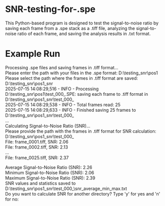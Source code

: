 # SNR-testing-for-.spe
This Python-based program is designed to test the signal-to-noise ratio by saving each frame from a .spe stack as a .tiff file, analyzing the signal-to-noise ratio of each frame, and saving the analysis results in .txt format.
# Example Run
Processing .spe files and saving frames in .tiff format...\
Please enter the path with your files in the .spe format: D:\testing_snr\pos1\
Please select the path where the frames in .tiff format are saved: D:\testing_snr\pos1_snr\
2025-07-15 14:08:29,516 - INFO - Processing D:\testing_snr\pos1\test_000_.SPE: saving each frame to .tiff format in D:\testing_snr\pos1_snr\test_000_\
2025-07-15 14:08:29,538 - INFO - Total frames read: 25\
2025-07-15 14:08:29,633 - INFO - Finished saving 25 frames to D:\testing_snr\pos1_snr\test_000_\
...\
Calculating Signal-to-Noise Ratio (SNR)...\
Please provide the path with the frames in .tiff format for SNR calculation: D:\testing_snr\pos1_snr\test_000_\
File: frame_0001.tiff, SNR: 2.06\
File: frame_0002.tiff, SNR: 2.13\
...\
File: frame_0025.tiff, SNR: 2.37

Average Signal-to-Noise Ratio (SNR): 2.26\
Minimum Signal-to-Noise Ratio (SNR): 2.06\
Maximum Signal-to-Noise Ratio (SNR): 2.39\
SNR values and statistics saved to D:\testing_snr\pos1_snr\test_000_\snr_average_min_max.txt\
Do you want to calculate SNR for another directory? Type 'y' for yes and 'n' for no:

